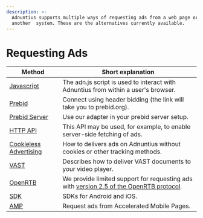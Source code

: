 ```yaml
---
description: >-
  Adnuntius supports multiple ways of requesting ads from a web page or from
  another  system. These are the alternatives currently available.
---
```


# Requesting Ads

| Method                                                       | Short explanation                                                                                                                                                                         |
| ------------------------------------------------------------ | ----------------------------------------------------------------------------------------------------------------------------------------------------------------------------------------- |
| [Javascript](intro/)                                         | The adn.js script is used to interact with Adnuntius from within a user's browser.                                                                                                        |
| [Prebid](https://docs.prebid.org/dev-docs/bidders/adnuntius) | Connect using header bidding (the link will take you to prebid.org).                                                                                                                      |
| [Prebid Server](prebid-server.md)                            | Use our adapter in your prebid server setup.                                                                                                                                              |
| [HTTP API](http-api.md)                                      | This API may be used, for example, to enable server-side fetching of ads.                                                                                                                 |
| [Cookieless Advertising](cookieless-advertising.md)          | How to delivers ads on Adnuntius without cookies or other tracking methods.                                                                                                               |
| [VAST](vast-2.0.md)                                          | Describes how to deliver VAST documents to your video player.                                                                                                                             |
| [OpenRTB](open-rtb.md)                                       | We provide limited support for requesting ads with [version 2.5 of the OpenRTB protocol](https://www.iab.com/wp-content/uploads/2016/03/OpenRTB-API-Specification-Version-2-5-FINAL.pdf). |
| [SDK](https://github.com/Adnuntius)                          | SDKs for Android and iOS.                                                                                                                                                                 |
| [AMP](https://adnuntius.github.io/examples/amp.html)         | Request ads from Accelerated Mobile Pages.                                                                                                                                                |

